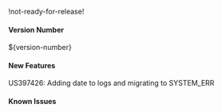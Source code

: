 !not-ready-for-release!

#### Version Number
${version-number}

#### New Features
US397426: Adding date to logs and migrating to SYSTEM_ERR

#### Known Issues

